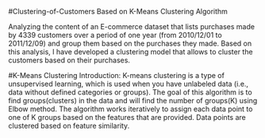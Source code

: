 #Clustering-of-Customers Based on K-Means Clustering Algorithm

Analyzing the content of an E-commerce dataset that lists purchases made by 4339 customers over a period of one year (from 2010/12/01 to 2011/12/09) and group them based on the purchases they made. Based on this analysis, I have developed a clustering model that allows to cluster the customers based on their purchases.

#K-Means Clustering Introduction:
K-means clustering is a type of unsupervised learning, which is used when you have unlabeled data (i.e., data without defined categories or groups). The goal of this algorithm is to find groups(clusters) in the data and will find the number of groups(K) using Elbow method. The algorithm works iteratively to assign each data point to one of K groups based on the features that are provided. Data points are clustered based on feature similarity.